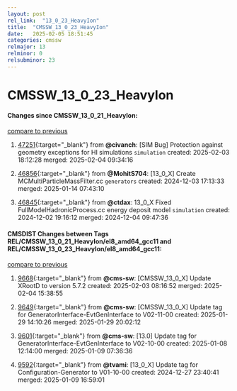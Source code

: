 ```yaml
---
layout: post
rel_link:  "13_0_23_HeavyIon"
title:  "CMSSW_13_0_23_HeavyIon"
date:   2025-02-05 18:51:45
categories: cmssw
relmajor: 13
relminor: 0
relsubminor: 23
---
```


# CMSSW_13_0_23_HeavyIon
#### Changes since CMSSW_13_0_21_HeavyIon:
[compare to previous](https://github.com/cms-sw/cmssw/compare/CMSSW_13_0_21_HeavyIon...CMSSW_13_0_23_HeavyIon)



1. [47251](http://github.com/cms-sw/cmssw/pull/47251){:target="_blank"}  from **@civanch**: [SIM Bug] Protection against geometry exceptions for HI simulations `simulation` created: 2025-02-03 18:12:28 merged: 2025-02-04 09:34:16

2. [46856](http://github.com/cms-sw/cmssw/pull/46856){:target="_blank"}  from **@MohitS704**: [13_0_X] Create MCMultiParticleMassFilter.cc `generators` created: 2024-12-03 17:13:33 merged: 2025-01-14 07:43:10

3. [46845](http://github.com/cms-sw/cmssw/pull/46845){:target="_blank"}  from **@ctdax**: 13_0_X Fixed FullModelHadronicProcess.cc energy deposit model `simulation` created: 2024-12-02 19:16:12 merged: 2024-12-04 09:47:36

#### CMSDIST Changes between Tags REL/CMSSW_13_0_21_HeavyIon/el8_amd64_gcc11 and REL/CMSSW_13_0_23_HeavyIon/el8_amd64_gcc11:
[compare to previous](https://github.com/cms-sw/cmsdist/compare/REL/CMSSW_13_0_21_HeavyIon/el8_amd64_gcc11...REL/CMSSW_13_0_23_HeavyIon/el8_amd64_gcc11)



1. [9668](http://github.com/cms-sw/cmsdist/pull/9668){:target="_blank"}  from **@cms-sw**: [CMSSW_13_0_X] Update XRootD to version 5.7.2 created: 2025-02-03 08:16:52 merged: 2025-02-04 15:38:55

2. [9649](http://github.com/cms-sw/cmsdist/pull/9649){:target="_blank"}  from **@cms-sw**: [CMSSW_13_0_X] Update tag for GeneratorInterface-EvtGenInterface to V02-11-00 created: 2025-01-29 14:10:26 merged: 2025-01-29 20:02:12

3. [9601](http://github.com/cms-sw/cmsdist/pull/9601){:target="_blank"}  from **@cms-sw**: [13.0] Update tag for GeneratorInterface-EvtGenInterface to V02-10-00 created: 2025-01-08 12:14:00 merged: 2025-01-09 07:36:36

4. [9592](http://github.com/cms-sw/cmsdist/pull/9592){:target="_blank"}  from **@tvami**: [13_0_X] Update tag for Configuration-Generator to V01-10-00 created: 2024-12-27 23:40:41 merged: 2025-01-09 16:59:01
